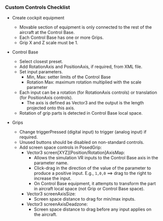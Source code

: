 ### Custom Controls Checklist

- Create cockpit equipment
  - Movable section of equipment is only connected to the rest of the aircraft at the Control Base.
  - Each Control Base has one or more Grips.
  - Grip X and Z scale must be 1.

- Control Base
  - Select closest preset.
  - Add RotationAxis and PositionAxis, if required, from XML file.
  - Set input parameters.
    - Min, Max: setter limits of the Control Base
    - Rotation Max: maximum rotation multiplied with the scale parameter
  - Each input can be a rotation (for RotationAxis controls) or translation (for PositionAxis controls).
    - The axis is defined as Vector3 and the output is the length projected onto this axis.
  - Rotation of grip parts is detected in Control Base local space.

- Grips
  - Change triggerPressed (digital input) to trigger (analog input) if required.
  - Unused buttons should be disabled on non-standard controls.
  - Add screen space controls in PosedGrip:
    - Vector3 screen[XYZ]\[Position/Rotation]AxisMap:
      - Allows the simulation VR inputs to the Control Base axis in the parameter name.
      - Click-drag in the direction of the value of the parameter to produce a positive input. E.g., `1,0,0` ==> drag to the right to increase the input.
      - On Control Base equipment, it attempts to transform the part in aircraft local space (not Grip or Control Base space).
    - Vector3 screenAxisSize:
      - Screen space distance to drag for min/max inputs.
    - Vector3 screenAxisDeadzone:
      - Screen space distance to drag before any input applies on the aircraft.
